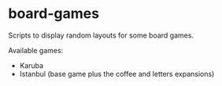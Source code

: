 # board-games

Scripts to display random layouts for some board games.

Available games:

- Karuba
- Istanbul (base game plus the coffee and letters expansions)

